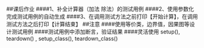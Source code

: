 ##课后作业
####1、补全计算器（加法 除法）的测试用例
####2、使用参数化完成测试用例的自动生成
####3、在调用测试方法之前打印【开始计算】，在调用测试方法之后打印【计算结束】
##注意
####使用等价类，边界值，因果图等设计测试用例
####测试用例中添加断言，验证结果
####灵活使用 setup(), teardown() , setup_class(), teardown_class()